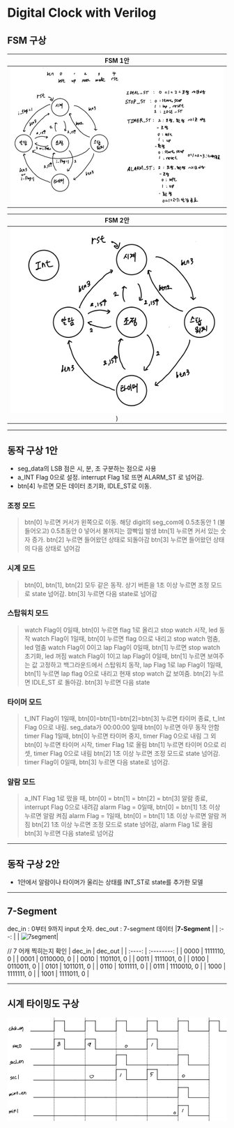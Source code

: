 # Digital Clock with Verilog

## FSM 구상

|    <b>FSM 1안</b>    |
| :------------------: |
| ![FSM1](image-2.png) |

|    <b>FSM 2안</b>     |
| :-------------------: |
| ![FSM2](image-3.png)) |

---

## 동작 구상 1안

- seg_data의 LSB 점은 시, 분, 초 구분하는 점으로 사용
- a_INT Flag 0으로 설정. interrupt Flag 1로 뜨면 ALARM_ST 로 넘어감.
- btn[4] 누르면 모든 데이터 초기화, IDLE_ST로 이동.

### 조정 모드

> btn[0] 누르면 커서가 왼쪽으로 이동.
> 해당 digit의 seg_com에 0.5초동안 1 (불들어오고) 0.5초동안 0 넣어서 불꺼지는 깜빡임 발생
> btn[1] 누르면 커서 있는 숫자 증가.
> btn[2] 누르면 들어왔던 상태로 되돌아감
> btn[3] 누르면 들어왔던 상태의 다음 상태로 넘어감

### 시계 모드

> btn[0], btn[1], btn[2] 모두 같은 동작.
> 상기 버튼을 1초 이상 누르면 조정 모드로 state 넘어감.
> btn[3] 누르면 다음 state로 넘어감

### 스탑워치 모드

> watch Flag이 0일때, btn[0] 누르면 flag 1로 올리고 stop watch 시작, led 동작
> watch Flag이 1일때, btn[0] 누르면 flag 0으로 내리고 stop watch 멈춤, led 멈춤
> watch Flag이 0이고 lap Flag이 0일때, btn[1] 누르면 stop watch 초기화, led 꺼짐
> watch Flag이 1이고 lap Flag이 0일때, btn[1] 누르면 보여주는 값 고정하고 백그라운드에서 스탑워치 동작, lap Flag 1로
> lap Flag이 1일때, btn[1] 누르면 lap flag 0으로 내리고 현재 stop watch 값 보여줌.
> btn[2] 누르면 IDLE_ST 로 돌아감.
> btn[3] 누르면 다음 state

### 타이머 모드

> t_INT Flag이 1일때, btn[0]=btn[1]=btn[2]=btn[3] 누르면 타이머 종료, t_Int Flag 0으로 내림.
> seg_data가 00:00:00 일때 btn[0] 누르면 아무 동작 안함
> timer Flag 1일때, btn[0] 누르면 타이머 중지, timer Flag 0으로 내림
> 그 외 btn[0] 누르면 타이머 시작, timer Flag 1로 올림
> btn[1] 누르면 타이머 0으로 리셋, timer Flag 0으로 내림
> btn[2] 1초 이상 누르면 조정 모드로 state 넘어감.
> timer Flag이 0일때, btn[3] 누르면 다음 state로 넘어감.

### 알람 모드

> a_INT Flag 1로 떴을 때, btn[0] = btn[1] = btn[2] = btn[3] 알람 종료, interrupt Flag 0으로 내려감
> alarm Flag = 0일때, btn[0] = btn[1] 1초 이상 누르면 알람 켜짐
> alarm Flag = 1일때, btn[0] = btn[1] 1초 이상 누르면 알람 꺼짐
> btn[2] 1초 이상 누르면 조정 모드로 state 넘어감, alarm Flag 1로 올림
> btn[3] 누르면 다음 state로 넘어감

---

## 동작 구상 2안

- 1안에서 알람이나 타이머가 울리는 상태를 INT_ST로 state를 추가한 모델

---

## 7-Segment

dec_in : 0부터 9까지 input 숫자. dec_out : 7-segment 데이터
|<b>7-Segment</b> |
| :--: |
| ![7segment](https://media.parallax.com/wp-content/uploads/2020/07/13155129/350-00027a-600x600.png.webp)|

// 7 어캐 찍히는지 확인
| dec_in | dec_out |
| :----: | :--------: |
| 0000 | 1111110, 0 |
| 0001 | 0110000, 0 |
| 0010 | 1101101, 0 |
| 0011 | 1111001, 0 |
| 0100 | 0110011, 0 |
| 0101 | 1011011, 0 |
| 0110 | 1011111, 0 |
| 0111 | 1110010, 0 |
| 1000 | 1111111, 0 |
| 1001 | 1111011, 0 |

---

## 시계 타이밍도 구상

![timing](./study/time_trans.jpeg)
